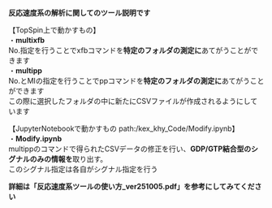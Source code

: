 __反応速度系の解析に関してのツール説明です__

【TopSpin上で動かすもの】  
・**multixfb**  
No.指定を行うことでxfbコマンドを**特定のフォルダの測定に**あてがうことができます  
・**multipp**  
No.とMIの指定を行うことでppコマンドを**特定のフォルダの測定に**あてがうことができます  
この際に選択したフォルダの中に新たにCSVファイルが作成されるようにしています  

【JupyterNotebookで動かすもの path:/kex_khy_Code/Modify.ipynb】  
・**Modify.ipynb**  
multippのコマンドで得られたCSVデータの修正を行い、**GDP/GTP結合型のシグナルのみの情報を**取り出す。  
このシグナル指定は各自がシグナル指定を行う  

**詳細は「反応速度系ツールの使い方_ver251005.pdf」を参考にしてみてください**  
